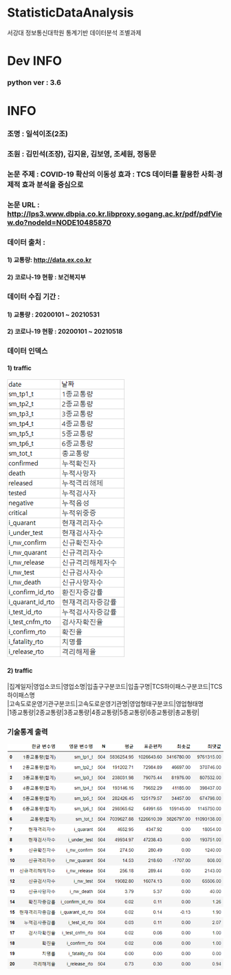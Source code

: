 # StatisticDataAnalysis  
서강대 정보통신대학원 통계기반 데이터분석 조별과제  

# Dev INFO
### python ver : 3.6

# INFO  
### 조명 : 일석이조(2조)  
### 조원 : 김민석(조장), 김지윤, 김보영, 조세원, 정동문  
### 논문 주제 : COVID-19 확산의 이동성 효과 : TCS 데이터를 활용한 사회·경제적 효과 분석을 중심으로  
### 논문 URL : http://lps3.www.dbpia.co.kr.libproxy.sogang.ac.kr/pdf/pdfView.do?nodeId=NODE10485870  
### 데이터 출처 :     
#### 1) 교통량: http://data.ex.co.kr  
#### 2) 코로나-19 현황 : 보건복지부  
### 데이터 수집 기간 :    
#### 1) 교통량 : 20200101 ~ 20210531  
#### 2) 코로나-19 현황 : 20200101 ~ 20210518  

### 데이터 인덱스
#### 1) traffic  
![img.png](image/img.png)  

#### 2) traffic  
|집계일자|영업소코드|영업소명|입출구구분코드|입출구명|TCS하이패스구분코드|TCS하이패스명  
|고속도로운영기관구분코드|고속도로운영기관명|영업형태구분코드|영업형태명  
|1종교통량|2종교통량|3종교통량|4종교통량|5종교통량|6종교통량|총교통량|


### 기술통계 출력
![img.png](image/statistic_view.png)  